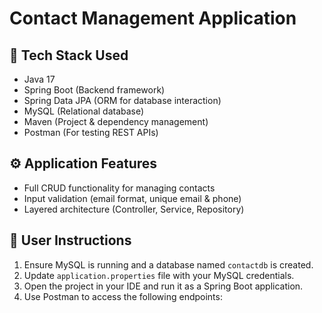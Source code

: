 # Contact Management Application

## 🔧 Tech Stack Used

- Java 17  
- Spring Boot (Backend framework)  
- Spring Data JPA (ORM for database interaction)  
- MySQL (Relational database)  
- Maven (Project & dependency management)  
- Postman (For testing REST APIs)  


## ⚙️ Application Features

- Full CRUD functionality for managing contacts
- Input validation (email format, unique email & phone)
- Layered architecture (Controller, Service, Repository)

## 📘 User Instructions

1. Ensure MySQL is running and a database named `contactdb` is created.
2. Update `application.properties` file with your MySQL credentials.
3. Open the project in your IDE and run it as a Spring Boot application.
4. Use Postman to access the following endpoints:






